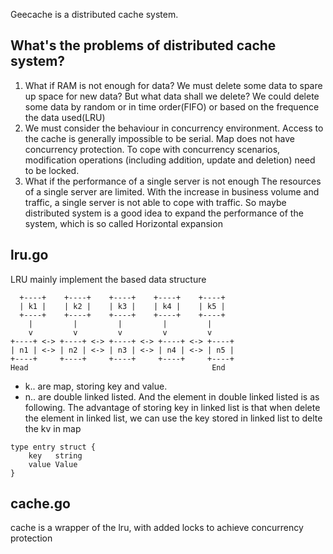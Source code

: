 Geecache is a distributed cache system.

## What's the problems of distributed cache system?
1. What if RAM is not enough for data?
We must delete some data to spare up space for new data? But what data shall we delete? We could delete some data by random or in time order(FIFO) or based on the frequence the data used(LRU)
2. We must consider the behaviour in concurrency environment. Access to the cache is generally impossible to be serial. Map does not have concurrency protection. To cope with concurrency scenarios, modification operations (including addition, update and deletion) need to be locked.
3. What if the performance of a single server is not enough
The resources of a single server are limited. With the increase in business volume and traffic, a single server is not able to cope with traffic. So maybe distributed system is a good idea to expand the performance of the system, which is so called Horizontal expansion

## lru.go
LRU mainly implement the based data structure
```
  +----+    +----+    +----+    +----+    +----+
  | k1 |    | k2 |    | k3 |    | k4 |    | k5 |
  +----+    +----+    +----+    +----+    +----+
    |         |         |         |         |
    v         v         v         v         v
+----+ <-> +----+ <-> +----+ <-> +----+ <-> +----+
| n1 | <-> | n2 | <-> | n3 | <-> | n4 | <-> | n5 |
+----+     +----+     +----+     +----+     +----+
Head                                         End
```
- k.. are map, storing key and value. 
- n.. are double linked listed. And the element in double linked listed is as following. The advantage of storing key in linked list is that when delete the element in linked list, we can use the key stored in linked list to delte the kv in map
```
type entry struct {
	key   string
	value Value
}
```
## cache.go
cache is a wrapper of the lru, with added locks to achieve concurrency protection
